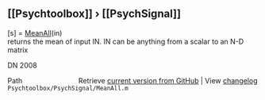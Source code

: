 ## [[Psychtoolbox]] &#8250; [[PsychSignal]]

[s] = [MeanAll](MeanAll)(in)  
returns the mean of input IN. IN can be anything from a scalar to an N-D  
matrix  
  
DN 2008  




<div class="code_header" style="text-align:right;">
  <span style="float:left;">Path&nbsp;&nbsp;</span> <span class="counter">Retrieve <a href=
  "https://raw.github.com/Psychtoolbox-3/Psychtoolbox-3/beta/Psychtoolbox/PsychSignal/MeanAll.m">current version from GitHub</a> | View <a href=
  "https://github.com/Psychtoolbox-3/Psychtoolbox-3/commits/beta/Psychtoolbox/PsychSignal/MeanAll.m">changelog</a></span>
</div>
<div class="code">
  <code>Psychtoolbox/PsychSignal/MeanAll.m</code>
</div>

